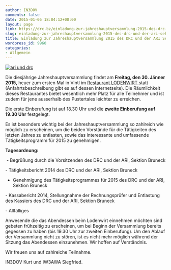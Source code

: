 ```yaml
---
author: IN3DOV
comments: false
date: 2015-01-05 18:04:12+00:00
layout: page
link: https://drc.bz/einladung-zur-jahreshauptversammlung-2015-des-drc-und-der-ari-sektion-bruneck/
slug: einladung-zur-jahreshauptversammlung-2015-des-drc-und-der-ari-sektion-bruneck
title: Einladung zur Jahreshauptversammlung 2015 des DRC und der ARI Sektion Bruneck
wordpress_id: 9960
categories:
- Allgemein
---
```


[![ari und drc](https://drc.bz/wp-content/uploads/2015/01/ari-und-drc.jpg)](https://drc.bz/wp-content/uploads/2015/01/ari-und-drc.jpg)




Die diesjährige Jahreshauptversammlung findet am **Freitag, den 30. Jänner 2015,** heuer zum ersten Mal in Vintl im [Restaurant LODENWIRT ](http://www.lodenwirt.com/wellness-hotel-dolomiten-suedtirol-p1.html)statt (Anfahrtsbeschreibung gibt es auf dessen Internetseite). Die Räumlichkeit dieses Restaurantes bietet wesentlich mehr Platz für alle Teilnehmer und ist zudem für jene ausserhalb des Pustertales leichter zu erreichen.




Die erste Einberufung ist auf 18.30 Uhr und die **zweite Einberufung auf 19.30 Uhr** festgelegt.




Es ist besonders wichtig bei der Jahreshauptversammlung so zahlreich wie möglich zu erscheinen, um die beiden Vorstände für die Tätigkeiten des letzten Jahres zu entlasten, sowie das interessante und umfassende Tätigkeitsprogramm für 2015 zu genehmigen.




**Tagesordnung:**




 - Begrüßung durch die Vorsitzenden des DRC und der ARI, Sektion Bruneck




- Tätigkeitsbericht 2014 des DRC und der ARI, Sektion Bruneck




- Genehmigung des Tätigkeitsprogrammes für 2015 des DRC und der ARI, Sektion Bruneck




- Kassabericht 2014, Stellungnahme der Rechnungsprüfer und Entlastung des Kassiers des DRC und der ARI, Sektion Bruneck




- Allfälliges




Anwesende die das Abendessen beim Lodenwirt einnehmen möchten sind gebeten frühzeitig zu erscheinen, um bei Beginn der Versammlung bereits gegessen zu haben (bis 19.30 Uhr zur zweiten Einberufung). Um den Ablauf der Versammlung nicht zu stören, ist es nicht mehr möglich während der Sitzung das Abendessen einzunehmen. Wir hoffen auf Verständnis.




Wir freuen uns auf zahlreiche Teilnahme.




IN3DOV Kurt und IW3AWA Siegfried.
